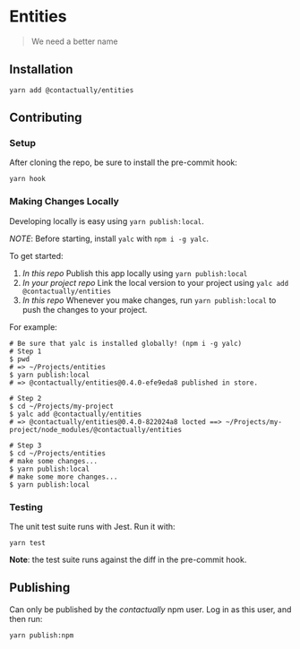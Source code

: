 # Entities
> We need a better name

## Installation

```
yarn add @contactually/entities
```

## Contributing

### Setup

After cloning the repo, be sure to install the pre-commit hook:

```
yarn hook
```

### Making Changes Locally

Developing locally is easy using `yarn publish:local`.

*NOTE*: Before starting, install `yalc` with `npm i -g yalc`.

To get started:

1) *In this repo* Publish this app locally using `yarn publish:local`
2) *In your project repo* Link the local version to your project using `yalc add @contactually/entities`
3) *In this repo* Whenever you make changes, run `yarn publish:local` to push the changes to your project.

For example:
```
# Be sure that yalc is installed globally! (npm i -g yalc)
# Step 1
$ pwd
# => ~/Projects/entities
$ yarn publish:local
# => @contactually/entities@0.4.0-efe9eda8 published in store.

# Step 2
$ cd ~/Projects/my-project
$ yalc add @contactually/entities
# => @contactually/entities@0.4.0-822024a8 locted ==> ~/Projects/my-project/node_modules/@contactually/entities

# Step 3
$ cd ~/Projects/entities
# make some changes...
$ yarn publish:local
# make some more changes...
$ yarn publish:local
```

### Testing

The unit test suite runs with Jest. Run it with:

```
yarn test
```

**Note**: the test suite runs against the diff in the pre-commit hook.

## Publishing

Can only be published by the *contactually* npm user. Log in as this user, and then run:

```
yarn publish:npm
```
